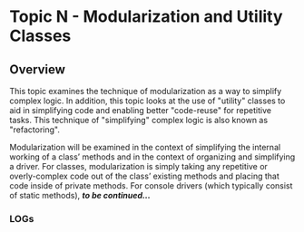 ---
---
# Topic N - Modularization and Utility Classes

## Overview

This topic examines the technique of modularization as a way to simplify complex logic. In addition, this topic looks at the use of "utility" classes to aid in simplifying code and enabling better "code-reuse" for repetitive tasks. This technique of "simplifying" complex logic is also known as "refactoring".

Modularization will be examined in the context of simplifying the internal working of a class’ methods and in the context of organizing and simplifying a driver. For classes, modularization is simply taking any repetitive or overly-complex code out of the class’ existing methods and placing that code inside of private methods. For console drivers (which typically consist of static methods), ***to be continued...***

### LOGs
